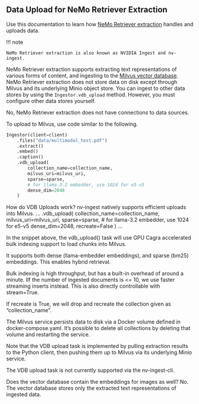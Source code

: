 ## Data Upload for NeMo Retriever Extraction

Use this documentation to learn how [NeMo Retriever extraction](overview.md) handles and uploads data.

!!! note

    NeMo Retriever extraction is also known as NVIDIA Ingest and nv-ingest.


NeMo Retriever extraction supports extracting text representations of various forms of content, and ingesting to the [Milvus vector database](https://milvus.io/). 
NeMo Retriever extraction does not store data on disk except through Milvus and its underlying Minio object store.
You can ingest to other data stores by using the `Ingestor.vdb_upload` method. 
However, you must configure other data stores yourself. 


No, NeMo Retriever extraction does not have connections to data sources. 



To upload to Milvus, use code similar to the following.

```python
Ingestor(client=client)
    .files("data/multimodal_test.pdf")
    .extract()
    .embed()
    .caption()
    .vdb_upload(
        collection_name=collection_name,
        milvus_uri=milvus_uri,
        sparse=sparse,
        # for llama-3.2 embedder, use 1024 for e5-v5
        dense_dim=2048
    )
```




How do VDB Uploads work?
nv-ingest natively supports efficient uploads into Milvus.
…
.vdb_upload(
        collection_name=collection_name,
        milvus_uri=milvus_uri,
        sparse=sparse,
        # for llama-3.2 embedder, use 1024 for e5-v5
        dense_dim=2048,
        recreate=False
    )
…

In the snippet above, the vdb_upload() task will use GPU Cagra accelerated bulk indexing support to load chunks into Milvus.

It supports both dense (llama-embedder embeddings), and sparse (bm25) embeddings. This enables hybrid retrieval. 

Bulk indexing is high throughput, but has a built-in overhead of around a minute. IIf the number of ingested documents is <= 10, we use faster streaming inserts instead. This is also directly controllable with stream=True. 

If recreate is True, we will drop and recreate the collection given as “collection_name”.

The Milvus service persists data to disk via a Docker volume defined in docker-compose.yaml. It’s possible to delete all collections by deleting that volume and restarting the service.

Note that the VDB upload task is implemented by pulling extraction results to the Python client, then pushing them up to Milvus via its underlying Minio service.

The VDB upload task is not currently supported via the nv-ingest-cli.
 
Does the vector database contain the embeddings for images as well?
No. The vector database stores only the extracted text representations of ingested data.
